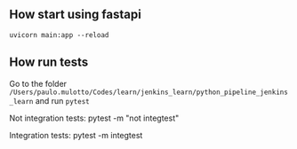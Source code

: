 ## How start using fastapi
```
uvicorn main:app --reload
```


## How run tests
Go to the folder `/Users/paulo.mulotto/Codes/learn/jenkins_learn/python_pipeline_jenkins_learn` and run `pytest`

Not integration tests:
pytest -m "not integtest"

Integration tests:
pytest -m integtest